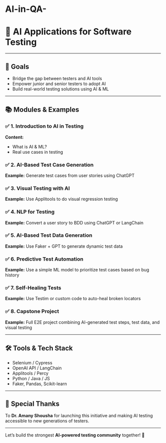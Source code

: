 # AI-in-QA-
# 🤖 AI Applications for Software Testing 



---

## 🧭  Goals
- Bridge the gap between testers and AI tools
- Empower junior and senior testers to adopt AI
- Build real-world testing solutions using AI & ML

---

## 📚  Modules & Examples

### ✅ 1. Introduction to AI in Testing
**Content:**
- What is AI & ML?
- Real use cases in testing



### ✅ 2. AI-Based Test Case Generation
**Example:** Generate test cases from user stories using ChatGPT



### ✅ 3. Visual Testing with AI
**Example:** Use Applitools to do visual regression testing



### ✅ 4. NLP for Testing
**Example:** Convert a user story to BDD using ChatGPT or LangChain



### ✅ 5. AI-Based Test Data Generation
**Example:** Use Faker + GPT to generate dynamic test data



### ✅ 6. Predictive Test Automation
**Example:** Use a simple ML model to prioritize test cases based on bug history



### ✅ 7. Self-Healing Tests
**Example:** Use Testim or custom code to auto-heal broken locators



### ✅ 8. Capstone Project
**Example:** Full E2E project combining AI-generated test steps, test data, and visual testing


---

## 🛠️ Tools & Tech Stack
- Selenium / Cypress
- OpenAI API / LangChain
- Applitools / Percy
- Python / Java / JS
- Faker, Pandas, Scikit-learn

---





## 🙌 Special Thanks
To **Dr. Amany Shousha** for launching this initiative and making AI testing accessible to new generations of testers.



---





Let’s build the strongest **AI-powered testing community** together! 💪
